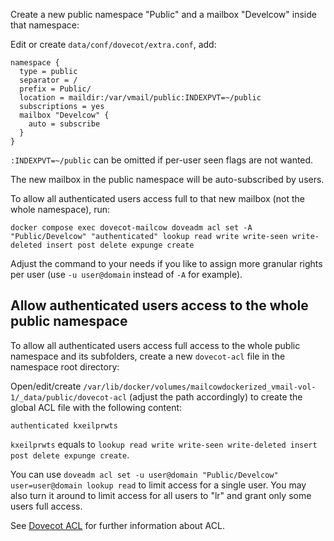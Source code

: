 Create a new public namespace "Public" and a mailbox "Develcow" inside that namespace:

Edit or create `data/conf/dovecot/extra.conf`, add:

```
namespace {
  type = public
  separator = /
  prefix = Public/
  location = maildir:/var/vmail/public:INDEXPVT=~/public
  subscriptions = yes
  mailbox "Develcow" {
    auto = subscribe
  }
}
```

`:INDEXPVT=~/public` can be omitted if per-user seen flags are not wanted.

The new mailbox in the public namespace will be auto-subscribed by users.

To allow all authenticated users access full to that new mailbox (not the whole namespace), run:

```
docker compose exec dovecot-mailcow doveadm acl set -A "Public/Develcow" "authenticated" lookup read write write-seen write-deleted insert post delete expunge create
```

Adjust the command to your needs if you like to assign more granular rights per user (use `-u user@domain` instead of `-A` for example).

## Allow authenticated users access to the whole public namespace

To allow all authenticated users access full access to the whole public namespace and its subfolders, create a new `dovecot-acl` file in the namespace root directory:

Open/edit/create `/var/lib/docker/volumes/mailcowdockerized_vmail-vol-1/_data/public/dovecot-acl` (adjust the path accordingly) to create the global ACL file with the following content:

```
authenticated kxeilprwts
```

`kxeilprwts` equals to `lookup read write write-seen write-deleted insert post delete expunge create`.

You can use `doveadm acl set -u user@domain "Public/Develcow" user=user@domain lookup read` to limit access for a single user. You may also turn it around to limit access for all users to "lr" and grant only some users full access.

See [Dovecot ACL](https://doc.dovecot.org/settings/plugin/acl/) for further information about ACL.